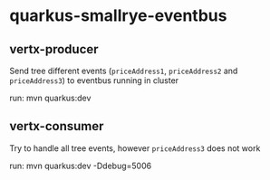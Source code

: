 # quarkus-smallrye-eventbus

## vertx-producer

Send tree different events (`priceAddress1`, `priceAddress2` and `priceAddress3`) to eventbus running in cluster

run: mvn quarkus:dev

## vertx-consumer

Try to handle all tree events, however `priceAddress3` does not work

run: mvn quarkus:dev -Ddebug=5006
